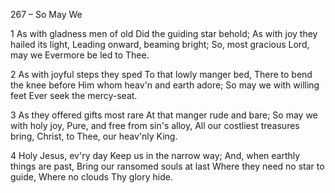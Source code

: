 267 – So May We


1
As with gladness men of old
Did the guiding star behold;
As with joy they hailed its light,
Leading onward, beaming bright;
So, most gracious Lord, may we
Evermore be led to Thee.

2
As with joyful steps they sped
To that lowly manger bed,
There to bend the knee before
Him whom heav'n and earth adore;
So may we with willing feet
Ever seek the mercy-seat.

3
As they offered gifts most rare
At that manger rude and bare;
So may we with holy joy,
Pure, and free from sin's alloy,
All our costliest treasures bring,
Christ, to Thee, our heav'nly King.

4
Holy Jesus, ev'ry day
Keep us in the narrow way;
And, when earthly things are past,
Bring our ransomed souls at last
Where they need no star to guide,
Where no clouds Thy glory hide.
